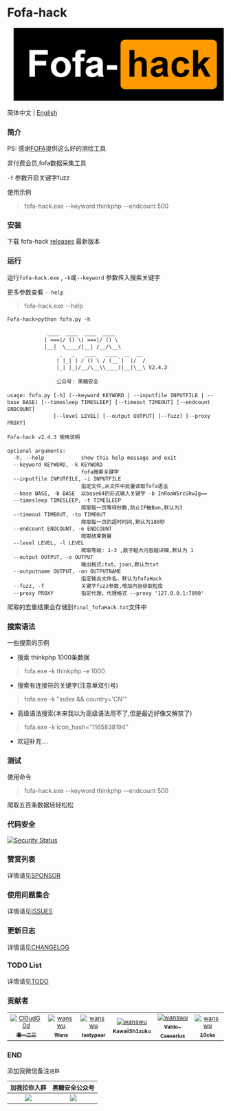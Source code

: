 # Fofa-hack

![Fofa-hack](./images/logo.png)

简体中文 | [English](./docs/EN_README.md)
### 简介

PS: 感谢[FOFA](https://fofa.info/)提供这么好的测绘工具

非付费会员,fofa数据采集工具

`-f` 参数开启关键字fuzz

使用示例
> fofa-hack.exe --keyword thinkphp --endcount 500

### 安装

下载 fofa-hack [releases](https://github.com/Cl0udG0d/Fofa-hack/releases) 最新版本

### 运行

运行`fofa-hack.exe` , `-k`或`--keyword` 参数传入搜索关键字

更多参数查看 `--help`

> fofa-hack.exe --help

```shell
Fofa-hack>python fofa.py -h

             ____  ____  ____  ____      
            | ===|/ () \| ===|/ () \     
            |__|  \____/|__| /__/\__\    
                 _   _   ____   ____  __  __ 
                | |_| | / () \ / (__`|  |/  /
                |_| |_|/__/\__\\____)|__|\__\ V2.4.3

                公众号: 黑糖安全
            
usage: fofa.py [-h] (--keyword KEYWORD | --inputfile INPUTFILE | --base BASE) [--timesleep TIMESLEEP] [--timeout TIMEOUT] [--endcount ENDCOUNT]
               [--level LEVEL] [--output OUTPUT] [--fuzz] [--proxy PROXY]

Fofa-hack v2.4.3 使用说明

optional arguments:
  -h, --help            show this help message and exit
  --keyword KEYWORD, -k KEYWORD
                        fofa搜索关键字
  --inputfile INPUTFILE, -i INPUTFILE
                        指定文件,从文件中批量读取fofa语法
  --base BASE, -b BASE  以base64的形式输入关键字 -b InRoaW5rcGhwIg==
  --timesleep TIMESLEEP, -t TIMESLEEP
                        爬取每一页等待秒数,防止IP被Ban,默认为3
  --timeout TIMEOUT, -to TIMEOUT
                        爬取每一页的超时时间,默认为180秒
  --endcount ENDCOUNT, -e ENDCOUNT
                        爬取结束数量
  --level LEVEL, -l LEVEL
                        爬取等级: 1-3 ,数字越大内容越详细,默认为 1
  --output OUTPUT, -o OUTPUT
                        输出格式:txt、json,默认为txt
  --outputname OUTPUT, -on OUTPUTNAME
                        指定输出文件名，默认为fofaHack
  --fuzz, -f            关键字fuzz参数,增加内容获取粒度
  --proxy PROXY         指定代理，代理格式 --proxy '127.0.0.1:7890'
```

爬取的去重结果会存储到`final_fofaHack.txt`文件中

### 搜索语法
一些搜索的示例

+ 搜索 thinkphp 1000条数据
> fofa.exe -k thinkphp -e 1000

+ 搜索有连接符的关键字(注意单双引号)
> fofa.exe -k "index && country='CN'"

+ 高级语法搜索(本来我以为高级语法用不了,但是最近好像又解禁了)
> fofa.exe -k icon_hash="1165838194"

+ 欢迎补充....

### 测试

使用命令 

> fofa-hack.exe --keyword thinkphp --endcount 500

爬取五百条数据轻轻松松
### 代码安全

[![Security Status](https://www.murphysec.com/platform3/v31/badge/1720281845524238336.svg)](https://www.murphysec.com/console/report/1720281838695911424/1720281845524238336)

### 赞赏列表

详情请见[SPONSOR](docs/SPONSOR.md)

### 使用问题集合

详情请见[ISSUES](https://github.com/Cl0udG0d/Fofa-hack/issues)

### 更新日志

详情请见[CHANGELOG](docs/CHANGELOG.md)

### TODO List

详情请见[TODO](docs/TODO.md)

### 贡献者

<table>
<tr>
    <td align="center">
        <a href="https://github.com/Cl0udG0d">
            <img src="https://avatars.githubusercontent.com/u/45556496?v=4" width="100;" alt="Cl0udG0d"/>
            <br />
            <sub><b>潘一二三</b></sub>
        </a>
    </td>
    <td align="center">
        <a href="https://github.com/wanswu">
            <img src="https://avatars.githubusercontent.com/u/49047734?v=4" width="100;" alt="wanswu"/>
            <br />
            <sub><b>Wans</b></sub>
        </a>
    </td>
    <td align="center">
        <a href="https://github.com/tastypear">
            <img src="https://avatars.githubusercontent.com/u/1382667?v=4" width="100;" alt="wanswu"/>
            <br />
            <sub><b>tastypear</b></sub>
        </a>
    </td>
    <td align="center">
        <a href="https://github.com/KawaiiSh1zuku">
            <img src="https://avatars.githubusercontent.com/u/51824296?v=4" width="100;" alt="wanswu"/>
            <br />
            <sub><b>KawaiiSh1zuku</b></sub>
        </a>
    </td>
    <td align="center">
        <a href="https://github.com/Valdo-Caeserius">
            <img src="https://avatars.githubusercontent.com/u/148833225?v=4" width="100;" alt="wanswu"/>
            <br />
            <sub><b>Valdo-Caeserius</b></sub>
        </a>
    </td>
    <td align="center">
        <a href="https://github.com/10cks">
            <img src="https://avatars.githubusercontent.com/u/47177550?v=4" width="100;" alt="wanswu"/>
            <br />
            <sub><b>10cks</b></sub>
        </a>
    </td>
</tr>
</table>

### END 

添加我微信备注`进群`

|               加我拉你入群               |                                                            黑糖安全公众号                                                             |
|:----------------------------------------------------------: |:------------------------------------------------------------------------------------------------------------------------------:|
| <img src="https://springbird3.oss-cn-chengdu.aliyuncs.com/lianxiang/1a1f7894a170bec207e61bf86a01592.jpg" width="300"/> | <img src="https://springbird3.oss-cn-chengdu.aliyuncs.com/lianxiang/qrcode_for_gh_cead8e1080d6_430.jpg" width="300"/> |
